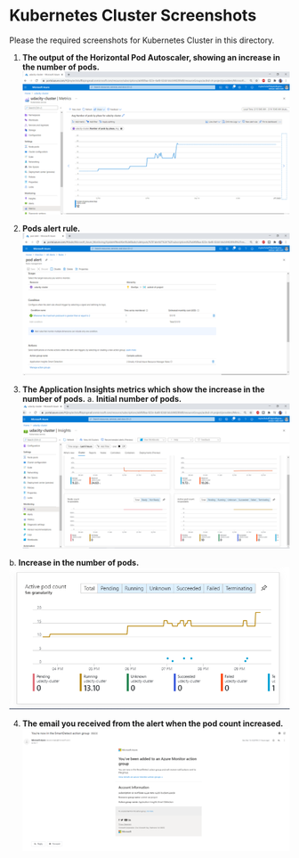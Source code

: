 # Kubernetes Cluster Screenshots

Please the required screenshots for Kubernetes Cluster in this directory.  

1. **The output of the Horizontal Pod Autoscaler, showing an increase in the number of pods.**
 ![screenshot -metrics](pod_metrics.png?raw=true)

2. **Pods alert rule.**
 ![screenshot -alert](pod_alert.png?raw=true) 

3. **The Application Insights metrics which show the increase in the number of pods.**
 a. **Initial number of pods.**
 ![screenshot -initial count](node_count_and_active_pods.png?raw=true)  

 b. **Increase in the number of pods.** 
 ![screenshot -inrease in pods](increase_in_pods.png?raw=true) 

4. **The email you received from the alert when the pod count increased.**
 ![screenshot -chart](email_alert.png?raw=true)
